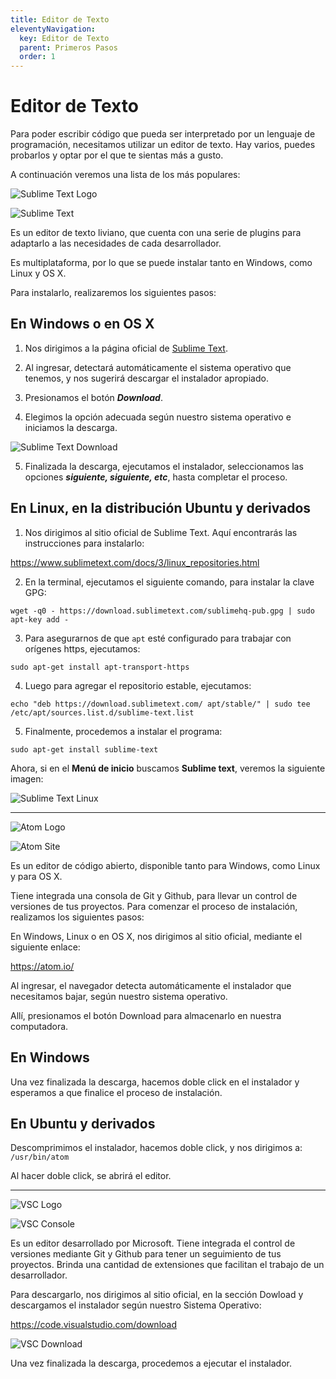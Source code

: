 ```yaml
---
title: Editor de Texto
eleventyNavigation:
  key: Editor de Texto
  parent: Primeros Pasos
  order: 1
---
```


# Editor de Texto

Para poder escribir código que pueda ser interpretado por un lenguaje de programación, necesitamos utilizar un editor de texto.
Hay varios, puedes probarlos y optar por el que te sientas más a gusto.

A continuación veremos una lista de los más populares:

![Sublime Text Logo](/_src/assets/00-PrimerosPasos/sublimeText_logo.png)

<div class='imgDiv'>

![Sublime Text](/_src/assets/00-PrimerosPasos/sublimeText_screen.png)

</div>

Es un editor de texto liviano, que cuenta con una serie de plugins para adaptarlo a las necesidades de cada desarrollador.

Es multiplataforma, por lo que se puede instalar tanto en Windows, como Linux y OS X.

Para instalarlo, realizaremos los siguientes pasos:

## En Windows o en OS X

1. Nos dirigimos a la página oficial de [Sublime Text](https://www.sublimetext.com).

2. Al ingresar, detectará automáticamente el sistema operativo que tenemos, y nos sugerirá descargar el instalador apropiado.

3. Presionamos el botón ***Download***.

4. Elegimos la opción adecuada según nuestro sistema operativo e iniciamos la descarga.

<div class='imgDiv'>

![Sublime Text Download](/_src/assets/00-PrimerosPasos/sublimeText_download.png)
</div>

5. Finalizada la descarga, ejecutamos el instalador, seleccionamos las opciones ***siguiente, siguiente, etc***, hasta completar el proceso.

## En Linux, en la distribución Ubuntu y derivados

1. Nos dirigimos al sitio oficial de Sublime Text. Aquí encontrarás las instrucciones para instalarlo:

<https://www.sublimetext.com/docs/3/linux_repositories.html>

2. En la terminal, ejecutamos el siguiente comando, para instalar la clave GPG:

```shell
wget -q0 - https://download.sublimetext.com/sublimehq-pub.gpg | sudo apt-key add -
```

3. Para asegurarnos de que `apt` esté configurado para trabajar con orígenes https, ejecutamos:

```shell
sudo apt-get install apt-transport-https
```

4. Luego para agregar el repositorio estable, ejecutamos:

```shell
echo "deb https://download.sublimetext.com/ apt/stable/" | sudo tee /etc/apt/sources.list.d/sublime-text.list
```

5. Finalmente, procedemos a instalar el programa:

```shell
sudo apt-get install sublime-text
```

Ahora, si en el **Menú de inicio** buscamos **Sublime text**, veremos la siguiente imagen:

<div class='imgDiv'>

![Sublime Text Linux](/_src/assets/00-PrimerosPasos/sublimeText_linux.png)

</div>

_ _ _

![Atom Logo](/_src/assets/00-PrimerosPasos/atom_logo.png)

<div class='imgDiv'>

![Atom Site](/_src/assets/00-PrimerosPasos/atom_site.png)

</div>

Es un editor de código abierto, disponible tanto para Windows, como Linux y para OS X.

Tiene integrada una consola de Git y Github, para llevar un control de versiones de tus proyectos.
Para comenzar el proceso de instalación, realizamos los siguientes pasos:

En Windows, Linux o en OS X, nos dirigimos al sitio oficial, mediante el siguiente enlace:

<https://atom.io/>

Al ingresar, el navegador detecta automáticamente el instalador que necesitamos bajar, según nuestro sistema operativo.

Allí,  presionamos el botón Download para almacenarlo en nuestra computadora.

## En Windows

Una vez finalizada la descarga, hacemos doble click en el instalador y esperamos a que finalice el proceso de instalación.

## En Ubuntu y derivados

Descomprimimos el instalador, hacemos doble click, y nos dirigimos a: `/usr/bin/atom`

Al hacer doble click, se abrirá el editor.

_ _ _

![VSC Logo](/_src/assets/00-PrimerosPasos/vsc_logo.png)

<div class='imgDiv'>

![VSC Console](/_src/assets/00-PrimerosPasos/vsc_console.png)

</div>

Es un editor desarrollado por Microsoft.
Tiene integrada el control de versiones mediante Git y Github para tener un seguimiento de tus proyectos. Brinda una cantidad de extensiones que facilitan el trabajo de un desarrollador.

Para descargarlo, nos dirigimos al sitio oficial, en la sección Dowload y descargamos el instalador según nuestro Sistema Operativo:

<https://code.visualstudio.com/download>

<div class='imgDiv'>

![VSC Download](/_src/assets/00-PrimerosPasos/vsc_download.png)

</div>

Una vez finalizada la descarga, procedemos a ejecutar el instalador.
